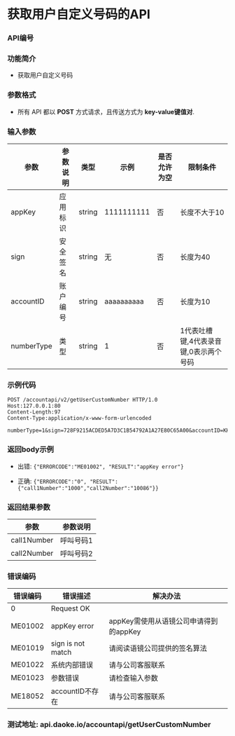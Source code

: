 获取用户自定义号码的API
==========================

### API编号

### 功能简介
* 获取用户自定义号码

### 参数格式

* 所有 API 都以 **POST** 方式请求，且传送方式为 **key-value键值对**.


### 输入参数

 参数                   |参数说明            |  类型       |   示例             |是否允许为空|  限制条件
------------------------|--------------------|-------------|--------------------|------------|---------------------
 appKey                 | 应用标识           | string      |  1111111111        |否          | 长度不大于10
 sign                   | 安全签名           | string      |  无                |否          | 长度为40
 accountID              | 账户编号           | string      |  aaaaaaaaaa        |否          | 长度为10
 numberType             | 类型               | string      |  1                 |否          | 1代表吐槽键,4代表录音键,0表示两个号码
 

### 示例代码

    POST /accountapi/v2/getUserCustomNumber HTTP/1.0
    Host:127.0.0.1:80
    Content-Length:97
    Content-Type:application/x-www-form-urlencoded

    numberType=1&sign=728F9215ACDED5A7D3C1B54792A1A27E80C65A00&accountID=KHrD79T38a&appKey=1111111111
 
### 返回body示例

* 出错: `{"ERRORCODE":"ME01002", "RESULT":"appKey error"}`

* 正确: `{"ERRORCODE":"0", "RESULT":{"call1Number":"1000","call2Number":"10086"}}`


### 返回结果参数

参数            | 参数说明
----------------|-------------------
call1Number     | 呼叫号码1
call2Number     | 呼叫号码2


### 错误编码

错误编码    | 错误描述                  | 解决办法
------------|---------------------------|------------------
0           | Request OK                |
ME01002     | appKey error              | appKey需使用从语镜公司申请得到的appKey
ME01019     | sign is not match         | 请阅读语镜公司提供的签名算法
ME01022     | 系统内部错误              | 请与公司客服联系
ME01023     | 参数错误                  | 请检查输入参数
ME18052     | accountID不存在           | 请与公司客服联系


### 测试地址: api.daoke.io/accountapi/getUserCustomNumber
